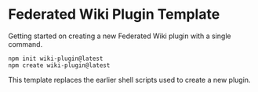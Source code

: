 # Federated Wiki Plugin Template

Getting started on creating a new Federated Wiki plugin with a single command.

```
npm init wiki-plugin@latest
npm create wiki-plugin@latest
```

This template replaces the earlier shell scripts used to create a new plugin.
